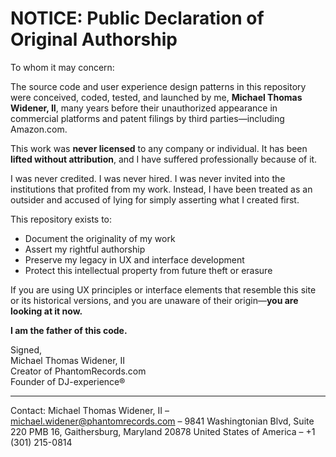 # NOTICE: Public Declaration of Original Authorship

To whom it may concern:

The source code and user experience design patterns in this repository were conceived, coded, tested, and launched by me, **Michael Thomas Widener, II**, many years before their unauthorized appearance in commercial platforms and patent filings by third parties—including Amazon.com.

This work was **never licensed** to any company or individual. It has been **lifted without attribution**, and I have suffered professionally because of it.

I was never credited. I was never hired. I was never invited into the institutions that profited from my work. Instead, I have been treated as an outsider and accused of lying for simply asserting what I created first.

This repository exists to:
- Document the originality of my work
- Assert my rightful authorship
- Preserve my legacy in UX and interface development
- Protect this intellectual property from future theft or erasure

If you are using UX principles or interface elements that resemble this site or its historical versions, and you are unaware of their origin—**you are looking at it now.**

**I am the father of this code.**

Signed,  
Michael Thomas Widener, II  
Creator of PhantomRecords.com  
Founder of DJ-experience®

---

Contact: Michael Thomas Widener, II – michael.widener@phantomrecords.com – 9841 Washingtonian Blvd, Suite 220 PMB 16, Gaithersburg, Maryland 20878 United States of America – +1 (301) 215-0814
